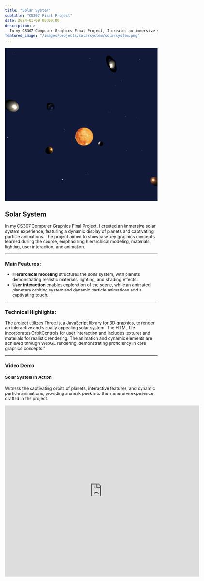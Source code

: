 ```yaml
---
title: "Solar System"
subtitle: "CS307 Final Project"
date: 2024-01-09 00:00:00
description: >
  In my CS307 Computer Graphics Final Project, I created an immersive solar system experience, featuring a dynamic display of planets and captivating particle animations. The project aimed to showcase key graphics concepts learned during the course, emphasizing hierarchical modeling, materials, lighting, user interaction, and animation.
featured_image: "/images/projects/solarsystem/solarsystem.png"
---
```


![](/images/projects/solarsystem/solarsystem.png)

## Solar System

In my CS307 Computer Graphics Final Project, I created an immersive solar system experience, featuring a dynamic display of planets and captivating particle animations. The project aimed to showcase key graphics concepts learned during the course, emphasizing hierarchical modeling, materials, lighting, user interaction, and animation.

---

### Main Features:

- **Hierarchical modeling** structures the solar system, with planets demonstrating realistic materials, lighting, and shading effects.
- **User interaction** enables exploration of the scene, while an animated planetary orbiting system and dynamic particle animations add a captivating touch.

---

### Technical Highlights:

The project utilizes Three.js, a JavaScript library for 3D graphics, to render an interactive and visually appealing solar system. The HTML file incorporates OrbitControls for user interaction and includes textures and materials for realistic rendering. The animation and dynamic elements are achieved through WebGL rendering, demonstrating proficiency in core graphics concepts."

---

### Video Demo

#### Solar System in Action

Witness the captivating orbits of planets, interactive features, and dynamic particle animations, providing a sneak peek into the immersive experience crafted in the project.

<iframe src="https://player.vimeo.com/video/901086909?h=e8f3c60aea" width="640" height="564" frameborder="0" allow="autoplay; fullscreen" allowfullscreen></iframe>

